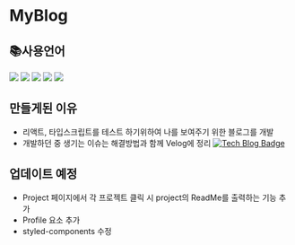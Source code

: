 # MyBlog

## 📚사용언어
 <img src="https://img.shields.io/badge/javascript-F7DF1E?style=for-the-badge&logo=javascript&logoColor=black">&nbsp;<img src="https://img.shields.io/badge/typescript-3178C6?style=for-the-badge&logo=typescript&logoColor=black">&nbsp;<img src="https://img.shields.io/badge/react-61DAFB?style=for-the-badge&logo=react&logoColor=black">&nbsp;<img src="https://img.shields.io/badge/github-181717?style=for-the-badge&logo=github&logoColor=white">&nbsp;<img src="https://img.shields.io/badge/html-E34F26?style=for-the-badge&logo=html5&logoColor=black">

## 만들게된 이유
* 리액트, 타입스크립트를 테스트 하기위하여 나를 보여주기 위한 블로그를 개발 
* 개발하던 중 생기는 이슈는 해결방법과 함께 Velog에 정리
[![Tech Blog Badge](http://img.shields.io/badge/-velog-green?style=flat-square&logo=velog&link=https://velog.io/@han1368)](https://velog.io/@han1368)

## 업데이트 예정
* Project 페이지에서 각 프로젝트 클릭 시 project의 ReadMe를 출력하는 기능 추가
* Profile 요소 추가
* styled-components 수정

